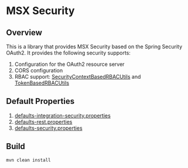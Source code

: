 # MSX Security

## Overview

This is a library that provides MSX Security based on the Spring Security OAuth2. It provides the following security supports:
1. Configuration for the OAuth2 resource server
2. CORS configuration
3. RBAC support: [SecurityContextBasedRBACUtils](src/main/java/com/cisco/msx/security/SecurityContextBasedRBACUtils.java) and [TokenBasedRBACUtils](src/main/java/com/cisco/msx/security/TokenBasedRBACUtils.java)

## Default Properties

1. [defaults-integration-security.properties](src/main/resources/defaults-integration-security.properties)
2. [defaults-rest.properties](src/main/resources/defaults-rest.properties)
3. [defaults-security.properties](src/main/resources/defaults-security.properties)

## Build
```
mvn clean install
```
